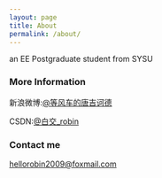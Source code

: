 ```yaml
---
layout: page
title: About
permalink: /about/
---
```


an EE Postgraduate student from SYSU

### More Information

新浪微博:[@等风车的唐吉诃德](http://weibo.com/1747740347/profile?topnav=1&wvr=6)

CSDN:[@白交_robin](http://blog.csdn.net/chendejiao?viewmode=contents)


### Contact me

[hellorobin2009@foxmail.com](mailto:email@domain.com)
